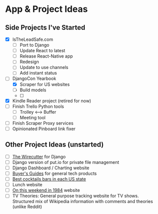 # App & Project Ideas

## Side Projects I've Started

- [x] IsTheLeadSafe.com 
    + [ ] Port to Django
    + [ ] Update React to latest
    + [ ] Release React-Native app
    + [ ] Redesign
    + [ ] Update to use channels
    + [ ] Add instant status
- [ ] DjangoCon Yearbook
    + [x] Scraper for US websites
    + [ ] Build models
    + [ ] 
- [x] Kindle Reader project (retired for now)
- [ ] Finish Trello Python tools
    + [ ] Trolley <--> Buffer
    + [ ] Meeting tool
- [ ] Finish Scraper Proxy services
- [ ] Opinionated Pinboard link fixer

## Other Project Ideas (unstarted)

- [ ] [The Wirecutter](http://thewirecutter.com/) for Django
- [ ] Django version of put.io for private file management
- [ ] Django Dashboard / Charting website
- [ ] [Buyer's Guides](http://buyersguide.macrumors.com/) for general tech products
- [ ] [Best cocktails bars in each US
    state](http://ask.metafilter.com/263457/Best-cocktails-bars-in-each-US-state)
- [ ] Lunch website
- [ ] [On this weekend in 1984](http://kottke.org/14/06/on-this-weekend-in-1984) website
- [ ] TV Theories: General purpose tracking website for TV shows. Structured mix of Wikipedia information with comments and theories (unlike Reddit)
